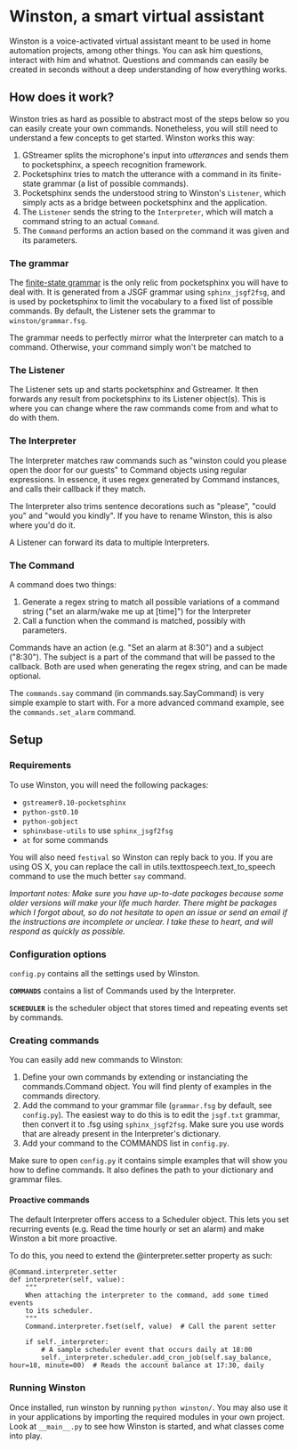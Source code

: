 # Winston, a smart virtual assistant

Winston is a voice-activated virtual assistant meant to be used in home automation projects, among other things. You can ask him questions, interact with him and whatnot. Questions and commands can easily be created in seconds without a deep understanding of how everything works.

## How does it work?

Winston tries as hard as possible to abstract most of the steps below so you can easily create your own commands. Nonetheless, you will still need to understand a few concepts to get started. Winston works this way:

1. GStreamer splits the microphone's input into *utterances* and sends them to pocketsphinx, a speech recognition framework.
2. Pocketsphinx tries to match the utterance with a command in its finite-state grammar (a list of possible commands).
3. Pocketsphinx sends the understood string to Winston's `Listener`, which simply acts as a bridge between pocketsphinx and the application.
4. The `Listener` sends the string to the `Interpreter`, which will match a command string to an actual `Command`.
5. The `Command` performs an action based on the command it was given and its parameters.

### The grammar

The [finite-state grammar](http://cmusphinx.sourceforge.net/wiki/tutoriallm#building_a_grammar) is the only relic from pocketsphinx you will have to deal with. It is generated from a JSGF grammar using `sphinx_jsgf2fsg`, and is used by pocketsphinx to limit the vocabulary to a fixed list of possible commands. By default, the Listener sets the grammar to `winston/grammar.fsg`.

The grammar needs to perfectly mirror what the Interpreter can match to a command. Otherwise, your command simply won't be matched to 

### The Listener

The Listener sets up and starts pocketsphinx and Gstreamer. It then forwards any result from pocketsphinx to its Listener object(s). This is where you can change where the raw commands come from and what to do with them.

### The Interpreter

The Interpreter matches raw commands such as "winston could you please open the door for our guests" to Command objects using regular expressions. In essence, it uses regex generated by Command instances, and calls their callback if they match.

The Interpreter also trims sentence decorations such as "please", "could you" and "would you kindly". If you have to rename Winston, this is also where you'd do it.

A Listener can forward its data to multiple Interpreters.

### The Command

A command does two things:

1. Generate a regex string to match all possible variations of a command string ("set an alarm/wake me up at [time]") for the Interpreter
2. Call a function when the command is matched, possibly with parameters.

Commands have an action (e.g. "Set an alarm at 8:30") and a subject ("8:30"). The subject is a part of the command that will be passed to the callback. Both are used when generating the regex string, and can be made optional.

The `commands.say` command (in commands.say.SayCommand) is very simple example to start with. For a more advanced command example, see the `commands.set_alarm` command.


## Setup

### Requirements

To use Winston, you will need the following packages:

* `gstreamer0.10-pocketsphinx`
* `python-gst0.10`
* `python-gobject`
* `sphinxbase-utils` to use `sphinx_jsgf2fsg`
* `at` for some commands

You will also need `festival` so Winston can reply back to you. If you are using OS X, you can replace the call in utils.texttospeech.text_to_speech command to use the much better `say` command.

*Important notes: Make sure you have up-to-date packages because some older versions will make your life much harder. There might be packages which I forgot about, so do not hesitate to open an issue or send an email if the instructions are incomplete or unclear. I take these to heart, and will respond as quickly as possible.*

### Configuration options

`config.py` contains all the settings used by Winston.

**`COMMANDS`** contains a list of Commands used by the Interpreter.

**`SCHEDULER`** is the scheduler object that stores timed and repeating events set by commands.


### Creating commands

You can easily add new commands to Winston:

1. Define your own commands by extending or instanciating the commands.Command object. You will find plenty of examples in the commands directory.
2. Add the command to your grammar file (`grammar.fsg` by default, see `config.py`). The easiest way to do this is to edit the `jsgf.txt` grammar, then convert it to .fsg using `sphinx_jsgf2fsg`. Make sure you use words that are already present in the Interpreter's dictionary.
3. Add your command to the COMMANDS list in `config.py`.

Make sure to open `config.py` it contains simple examples that will show you how to define commands. It also defines the path to your dictionary and grammar files.

#### Proactive commands

The default Interpreter offers access to a Scheduler object. This lets you set recurring events (e.g. Read the time hourly or set an alarm) and make Winston a bit more proactive.

To do this, you need to extend the @interpreter.setter property as such:

    @Command.interpreter.setter
    def interpreter(self, value):
        """
        When attaching the interpreter to the command, add some timed events
        to its scheduler.
        """
        Command.interpreter.fset(self, value)  # Call the parent setter

        if self._interpreter:
            # A sample scheduler event that occurs daily at 18:00
            self._interpreter.scheduler.add_cron_job(self.say_balance, hour=18, minute=00)  # Reads the account balance at 17:30, daily

### Running Winston

Once installed, run winston by running `python winston/`. You may also use it in your applications by importing the required modules in your own project. Look at `__main__.py` to see how Winston is started, and what classes come into play.